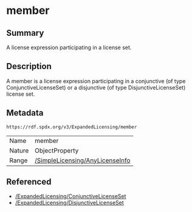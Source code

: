 <!-- Automatically generated by spec-parser v2.0.0 on 2024-01-26T22:18:46.241893+00:00 -->
<!-- SPDX-License-Identifier: Community-Spec-1.0 -->

# member

## Summary

A license expression participating in a license set.


## Description

A member is a license expression participating in a conjunctive (of type
ConjunctiveLicenseSet) or a disjunctive (of type DisjunctiveLicenseSet)
license set.


## Metadata

`https://rdf.spdx.org/v3/ExpandedLicensing/member`


| | |
|---|---|
| Name | member |
| Nature | ObjectProperty |
| Range | [/SimpleLicensing/AnyLicenseInfo](../../SimpleLicensing/Classes/AnyLicenseInfo.md) |




## Referenced

- [/ExpandedLicensing/ConjunctiveLicenseSet](../../ExpandedLicensing/Classes/ConjunctiveLicenseSet.md)
- [/ExpandedLicensing/DisjunctiveLicenseSet](../../ExpandedLicensing/Classes/DisjunctiveLicenseSet.md)

